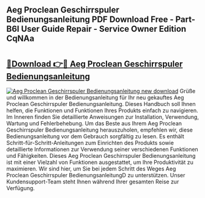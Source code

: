 ## Aeg Proclean Geschirrspuler Bedienungsanleitung PDF Download Free - Part-B6I User Guide Repair - Service Owner Edition CqNAa

# <h2><a href="http://df2z2b8.blite.top/?on=Aeg+Proclean+Geschirrspuler+Bedienungsanleitung">🔗Download 👉🔴 Aeg Proclean Geschirrspuler Bedienungsanleitung</a></h2>

[![Aeg Proclean Geschirrspuler Bedienungsanleitung new download](https://i.imgur.com/lujVjoI.png)](http://df2z2b8.blite.top/?on=Aeg+Proclean+Geschirrspuler+Bedienungsanleitung)
Grüße und willkommen in der Bedienungsanleitung für Ihr neu gekauftes Aeg Proclean Geschirrspuler Bedienungsanleitung. Dieses Handbuch soll Ihnen helfen, die Funktionen und Funktionen Ihres Produkts einfach zu navigieren. Im Inneren finden Sie detaillierte Anweisungen zur Installation, Verwendung, Wartung und Fehlerbehebung. Um das Beste aus Ihrem Aeg Proclean Geschirrspuler Bedienungsanleitung herauszuholen, empfehlen wir, diese Bedienungsanleitung vor dem Gebrauch sorgfältig zu lesen. Es enthält Schritt-für-Schritt-Anleitungen zum Einrichten des Produkts sowie detaillierte Informationen zur Verwendung seiner verschiedenen Funktionen und Fähigkeiten. Dieses Aeg Proclean Geschirrspuler Bedienungsanleitung ist mit einer Vielzahl von Funktionen ausgestattet, um Ihre Produktivität zu maximieren. Wir sind hier, um Sie bei jedem Schritt des Weges Aeg Proclean Geschirrspuler BedienungsanleitungD zu unterstützen. Unser Kundensupport-Team steht Ihnen während Ihrer gesamten Reise zur Verfügung.
